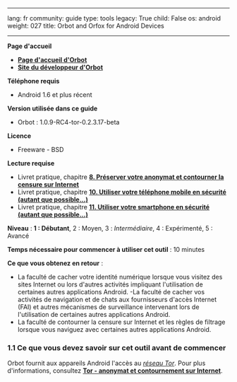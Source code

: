 

---

lang: fr
community: guide
type: tools
legacy: True
child: False
os: android
weight: 027
title: Orbot and Orfox for Android Devices

---

**Page d'accueil**

- [**Page d'accueil d'Orbot**](http://guardianproject.info/apps/orbot/)
- [**Site du développeur d'Orbot**](http://guardianproject.info/apps/orbot/)

**Téléphone requis**

- Android 1.6 et plus récent

**Version utilisée dans ce guide**

- Orbot : 1.0.9-RC4-tor-0.2.3.17-beta

**Licence** 

- Freeware - BSD

**Lecture requise**

- Livret pratique, chapitre [**8. Préserver votre anonymat et contourner la censure sur Internet**](https://securityinabox.org/fr/chapter-8)
- Livret pratique, chapitre [**10. Utiliser votre téléphone mobile en sécurité (autant que possible...)**](/fr/chapter-10)
- Livret pratique, chapitre [**11. Utiliser votre smartphone en sécurité (autant que possible...)**](https://securityinabox.org/fr/chapter-11)

**Niveau** : **1 : Débutant**, 2 : Moyen, 3 : *Intermédiaire*, 4 : Expérimenté, 5 : Avancé 

**Temps nécessaire pour commencer à utiliser cet outil** : 10 minutes 

**Ce que vous obtenez en retour** : 

- La faculté de cacher votre identité numérique lorsque vous visitez des sites Internet ou lors d'autres activités impliquant l'utilisation de certaines autres applications Android.
-La faculté de cacher vos activités de navigation et de chats aux fournisseurs d'accès Internet (FAI) et autres mécanismes de surveillance intervenant lors de l'utilisation de certaines autres applications Android.
- La faculté de contourner la censure sur Internet et les règles de filtrage lorsque vous naviguez avec certaines autres applications Android.

### 1.1 Ce que vous devez savoir sur cet outil avant de commencer ###

Orbot fournit aux appareils Android l'accès au [*réseau Tor*](https://securityinabox.org/fr/glossaire). Pour plus d'informations, consultez [**Tor - anonymat et contournement sur Internet**](https://securityinabox.org/fr/chapter-8).

